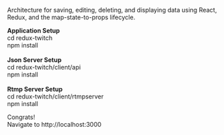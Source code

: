 Architecture for saving, editing, deleting, and displaying data using React, Redux, and the map-state-to-props lifecycle.

<b>Application Setup</b> <br/>
cd redux-twitch <br/>
npm install <br/>
<br/>
<b>Json Server Setup</b> <br/>
cd redux-twitch/client/api <br/>
npm install <br/>
<br/>
<b>Rtmp Server Setup</b> <br/>
cd redux-twitch/client/rtmpserver <br/>
npm install <br/>

Congrats! <br/>
Navigate to http://localhost:3000 <br/>